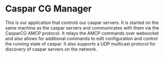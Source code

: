 # Caspar CG Manager

This is our application that controls our caspar servers. It is started on the same machine as the caspar servers and communicates with them via the CasparCG AMCP protocol. It relays the AMCP commands over websocket and also allows for additional commands to edit configuration and control the running state of caspar. It also supports a UDP multicast protocol for discovery of caspar servers on the network. 